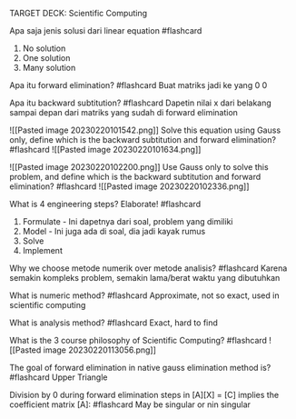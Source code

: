 TARGET DECK: Scientific Computing

Apa saja jenis solusi dari linear equation  #flashcard
1. No solution
2. One solution
3. Many solution

Apa itu forward elimination? #flashcard 
Buat matriks jadi ke yang 0 0

Apa itu backward subtitution? #flashcard 
Dapetin nilai x dari belakang sampai depan dari matriks yang sudah di forward elimination


![[Pasted image 20230220101542.png]] Solve this equation using Gauss only, define which is the backward subtitution and forward elimination?#flashcard 
![[Pasted image 20230220101634.png]]

![[Pasted image 20230220102200.png]] 
Use Gauss only to solve this problem, and define which is the backward subtitution and forward elimination? #flashcard 
![[Pasted image 20230220102336.png]]

What is 4 engineering steps? Elaborate! #flashcard 
1. Formulate - Ini dapetnya dari soal, problem yang dimiliki
2. Model - Ini juga ada di soal, dia jadi kayak rumus
3. Solve
4. Implement

Why we choose metode numerik over metode analisis? #flashcard 
Karena semakin kompleks problem, semakin lama/berat waktu yang dibutuhkan

What is numeric method? #flashcard 
Approximate, not so exact, used in scientific computing

What is analysis method? #flashcard 
Exact, hard to find

What is the 3 course philosophy of Scientific Computing? #flashcard 
![[Pasted image 20230220113056.png]]

The goal of forward elimination in native gauss elimination method is? #flashcard 
Upper Triangle

Division by 0 during forward elimination steps in \[A]\[X] = \[C] implies the coefficient matrix \[A]: #flashcard 
May be singular or nin singular


